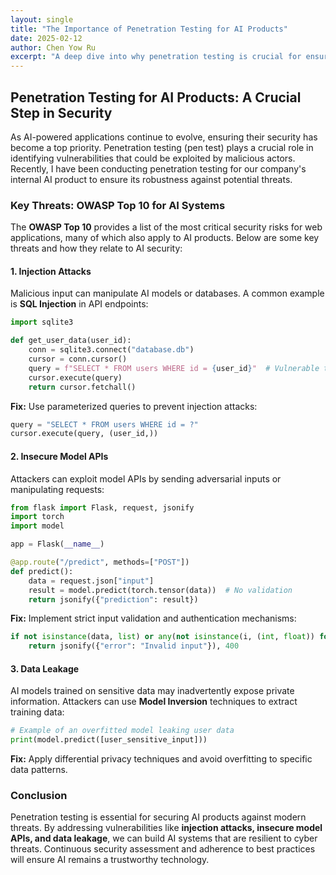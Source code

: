 ```yaml
---
layout: single
title: "The Importance of Penetration Testing for AI Products"
date: 2025-02-12
author: Chen Yow Ru
excerpt: "A deep dive into why penetration testing is crucial for ensuring the security of AI products in production."
---
```



## Penetration Testing for AI Products: A Crucial Step in Security

As AI-powered applications continue to evolve, ensuring their security has become a top priority. Penetration testing (pen test) plays a crucial role in identifying vulnerabilities that could be exploited by malicious actors. Recently, I have been conducting penetration testing for our company's internal AI product to ensure its robustness against potential threats.

### Key Threats: OWASP Top 10 for AI Systems

The **OWASP Top 10** provides a list of the most critical security risks for web applications, many of which also apply to AI products. Below are some key threats and how they relate to AI security:

#### 1. Injection Attacks
Malicious input can manipulate AI models or databases. A common example is **SQL Injection** in API endpoints:

```python
import sqlite3

def get_user_data(user_id):
    conn = sqlite3.connect("database.db")
    cursor = conn.cursor()
    query = f"SELECT * FROM users WHERE id = {user_id}"  # Vulnerable to SQL Injection
    cursor.execute(query)
    return cursor.fetchall()
```
**Fix:** Use parameterized queries to prevent injection attacks:

```python
query = "SELECT * FROM users WHERE id = ?"
cursor.execute(query, (user_id,))
```

#### 2. Insecure Model APIs
Attackers can exploit model APIs by sending adversarial inputs or manipulating requests:

```python
from flask import Flask, request, jsonify
import torch
import model

app = Flask(__name__)

@app.route("/predict", methods=["POST"])
def predict():
    data = request.json["input"]
    result = model.predict(torch.tensor(data))  # No validation
    return jsonify({"prediction": result})
```

**Fix:** Implement strict input validation and authentication mechanisms:

```python
if not isinstance(data, list) or any(not isinstance(i, (int, float)) for i in data):
    return jsonify({"error": "Invalid input"}), 400
```

#### 3. Data Leakage
AI models trained on sensitive data may inadvertently expose private information. Attackers can use **Model Inversion** techniques to extract training data:

```python
# Example of an overfitted model leaking user data
print(model.predict([user_sensitive_input]))
```

**Fix:** Apply differential privacy techniques and avoid overfitting to specific data patterns.

### Conclusion

Penetration testing is essential for securing AI products against modern threats. By addressing vulnerabilities like **injection attacks, insecure model APIs, and data leakage**, we can build AI systems that are resilient to cyber threats. Continuous security assessment and adherence to best practices will ensure AI remains a trustworthy technology.
